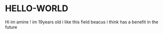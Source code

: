 # HELLO-WORLD
Hi im amine !
im 19years old i like this field beacus i think has a benefit in the future 
